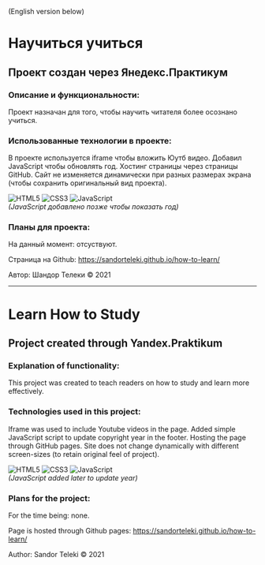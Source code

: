(English version below)

# Научиться учиться

## Проект создан через Янедекс.Практикум


### Описание и функциональности:
Проект назначан для того, чтобы научить читателя более осознано учиться.


### Использованные технологии в проекте:
В проекте используется iframe чтобы вложить Юутб видео. Добавил JavaScript чтобы обновлять год. Хостинг страницы через страницы GitHub. Сайт не изменяется динамически при разных размерах экрана (чтобы сохранить оригинальный вид проекта).

![HTML5](https://img.shields.io/badge/-HTML5-090909?style=for-the-badge&logo=HTML5)
![CSS3](https://img.shields.io/badge/-CSS3-090909?style=for-the-badge&logo=CSS3)
![JavaScript](https://img.shields.io/badge/-JavaScript-090909?style=for-the-badge&logo=JavaScript)  
_(JavaScript добавлено позже чтобы показать год)_

### Планы для проекта:
На данный момент: отсуствуют.

Страница на Github: https://sandorteleki.github.io/how-to-learn/

Автор: Шандор Телеки
&copy; 2021


------------


# Learn How to Study

## Project created through Yandex.Praktikum


### Explanation of functionality:
This project was created to teach readers on how to study and learn more effectively.

### Technologies used in this project:
Iframe was used to include Youtube videos in the page. Added simple JavaScript script to update copyright year in the footer. Hosting the page through GitHub pages. Site does not change dynamically with different screen-sizes (to retain original feel of project).

![HTML5](https://img.shields.io/badge/-HTML5-090909?style=for-the-badge&logo=HTML5)
![CSS3](https://img.shields.io/badge/-CSS3-090909?style=for-the-badge&logo=CSS3)
![JavaScript](https://img.shields.io/badge/-JavaScript-090909?style=for-the-badge&logo=JavaScript)  
_(JavaScript added later to update year)_

### Plans for the project:
For the time being: none.

Page is hosted through Github pages: https://sandorteleki.github.io/how-to-learn/

Author: Sandor Teleki
&copy; 2021
